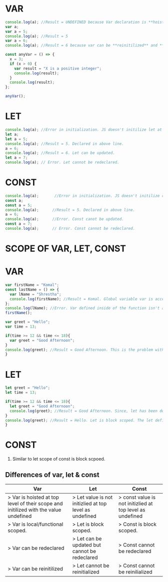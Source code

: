 # VAR

```js
console.log(a); //Result = UNDEFINED because Var declaration is **hoisted** and initialized in top level.
var a;
var a = 5;
console.log(a); //Result = 5
var a = 6;
console.log(a); //Result = 6 because var can be **reinitilized** and **redeclared**.
```

```js
const anyVar = () => {
  x = 3;
  if (x > 0) {
    var result = "X is a positive integer";
    console.log(result);
  }
  console.log(result);
};

anyVar();
```

# LET

```js
console.log(a); //Error in initialization. JS doesn't initilize let at top level like in var.
let a;
let a = 5;
console.log(a); //Result = 5. Declared in above line.
a = 6;
console.log(a); //Result = 6. Let can be updated.
let a = 7;
console.log(a); // Error. Let cannot be redeclared.
```

# CONST

```js
console.log(a);       //Error in initialization. JS doesn't initilize const at top level like in var.
const a;
const a = 5;
console.log(a);      //Result = 5. Declared in above line.
a = 6;
console.log(a);      //Error. Const canot be updated.
const a = 7;
console.log(a);      // Error. Const cannot be redeclared.
```

# SCOPE OF VAR, LET, CONST

# VAR

```js
var firstName = "Komal";
const lastName = () => {
  var lName = "Shrestha";
  console.log(firstName); //Result = Komal. Global variable var is accessible inside of a fucntion.
};
console.log(lName); //Error. Var defined inside of the function isn't accessible outside of a function.
firstName();
```

```js
var greet = "Hello";
var time = 13;

if(time >= 12 && time <= 18){
  var greet = "Good Afternoon";
}
console.log(greet); //Result = Good Afternoon. This is the problem with var. It redefines the value of var in local scope as well as global scope.
}
```

# LET

```js
let greet = "Hello";
let time = 13;

if(time >= 12 && time <= 18){
  let greet = "Good Afternoon";
  console.log(greet); //Result = Good Afternoon. Since, let has been declared in this block.
}
console.log(greet); //Result = Hello. Let is block scoped. The let defined in then above block isnnot accessible outside of the block.
}
```

# CONST

1. Similar to let scope of const is block scpoed.

## Differences of var, let & const

| Var                                                                                  | Let                                                     | Const                                                     |
| ------------------------------------------------------------------------------------ | ------------------------------------------------------- | --------------------------------------------------------- |
| > Var is hoisted at top level of their scope and initilized with the value undefined | > Let value is not initizlied at top level as undefined | > const value is not initizlied at top level as undefined |
| > Var is local/functional scoped.                                                    | > Let is block scoped.                                  | > Const is block scoped.                                  |
| > Var can be redeclared                                                              | > Let can be updated but cannot be redeclared           | > Const cannot be redeclared                              |
| > Var can be reinitilized                                                            | > Let cannot be reinitialized                           | > Const cannot be reinilialized                           |
